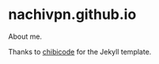 # nachivpn.github.io
About me.

Thanks to [chibicode](https://github.com/chibicode/solo) for the Jekyll template. 
